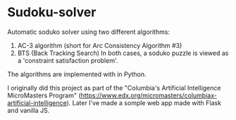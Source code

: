 # Sudoku-solver
Automatic soduko solver using two different algorithms:
 1) AC-3 algorithm (short for Arc Consistency Algorithm #3)
 2) BTS (Back Tracking Search)
In both cases, a soduko puzzle is viewed as a 'constraint satisfaction problem'.

The algorithms are implemented with in Python. 

I originally did this project as part of the "Columbia's Artificial Intelligence MicroMasters Program" (https://www.edx.org/micromasters/columbiax-artificial-intelligence). Later I've made a somple web app made with Flask and vanilla JS. 
